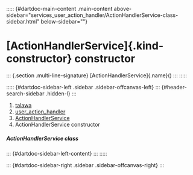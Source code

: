 ::::: {#dartdoc-main-content .main-content above-sidebar="services_user_action_handler/ActionHandlerService-class-sidebar.html" below-sidebar=""}
<div>

# [ActionHandlerService]{.kind-constructor} constructor

</div>

::: {.section .multi-line-signature}
[ActionHandlerService]{.name}()
:::
:::::

::::: {#dartdoc-sidebar-left .sidebar .sidebar-offcanvas-left}
::: {#header-search-sidebar .hidden-l}
:::

1.  [talawa](../../index.html)
2.  [user_action_handler](../../services_user_action_handler/)
3.  [ActionHandlerService](../../services_user_action_handler/ActionHandlerService-class.html)
4.  ActionHandlerService constructor

##### ActionHandlerService class

::: {#dartdoc-sidebar-left-content}
:::
:::::

::: {#dartdoc-sidebar-right .sidebar .sidebar-offcanvas-right}
:::
